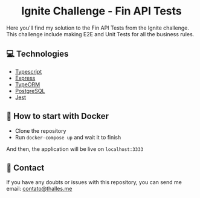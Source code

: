 <p align="center">
<h1 align="center">Ignite Challenge - Fin API Tests</h1>
</p>

Here you'll find my solution to the Fin API Tests from the Ignite challenge.  
This challenge include making E2E and Unit Tests for all the business rules.

## 💻 Technologies

- [Typescript](https://www.typescriptlang.org/)
- [Express](https://expressjs.com)
- [TypeORM](https://typeorm.io/)
- [PostgreSQL](https://www.postgresql.org/)
- [Jest](https://jestjs.io/)

## 🚀 How to start with Docker

- Clone the repository
- Run `docker-compose up` and wait it to finish

And then, the application will be live on `localhost:3333`

## 📝 Contact

If you have any doubts or issues with this repository, you can send me email: contato@thalles.me
